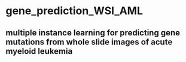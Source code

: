 # gene_prediction_WSI_AML
multiple instance learning for predicting gene mutations from whole slide images of acute myeloid leukemia
---


